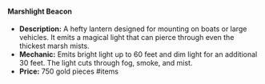 #### Marshlight Beacon

- **Description:** A hefty lantern designed for mounting on boats or large vehicles. It emits a magical light that can pierce through even the thickest marsh mists.
- **Mechanic:** Emits bright light up to 60 feet and dim light for an additional 30 feet. The light cuts through fog, smoke, and mist.
- **Price:** 750 gold pieces
#items